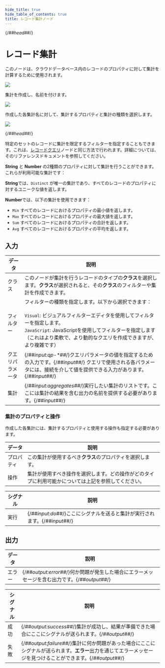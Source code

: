 ```yaml
---
hide_title: true
hide_table_of_contents: true
title: レコード集計ノード
---
```


{/*##head##*/}

# レコード集計

このノードは、クラウドデータベース内のレコードのプロパティに対して集計を計算するために使用されます。

<div className="ndl-image-with-background l">

![](/nodes/cloud-functions/cloud-data/aggregate-records/aggregate-records.png)

</div>

集計を作成し、名前を付けます。

<div className="ndl-image-with-background l">

![](/nodes/cloud-functions/cloud-data/aggregate-records/props-1.png)

</div>

作成した各集計名に対して、集計するプロパティと集計の種類を選択します。

<div className="ndl-image-with-background l">

![](/nodes/cloud-functions/cloud-data/aggregate-records/props-2.png)

</div>

{/*##head##*/}

特定のセットのレコードに集計を限定するフィルターを指定することもできます。これは、[レコードクエリ](/nodes/data/cloud-data/query-records)ノードと同じ方法で行われます。詳細については、そのリファレンスドキュメントを参照してください。

**String** と **Number** の2種類のプロパティに対して集計を行うことができます。これらが利用可能な集計です：

**String**では、`Distinct` が唯一の集計であり、すべてのレコードのプロパティに対するユニークな値を返します。

**Number**では、以下の集計を使用できます：
- `Min` すべてのレコードにおけるプロパティの最小値を返します。
- `Max` すべてのレコードにおけるプロパティの最大値を返します。
- `Sum` すべてのレコードにおけるプロパティの合計を返します。
- `Avg` すべてのレコードにおけるプロパティの平均を返します。

## 入力

| データ                                                | 説明                                                                                                                                                                                                                                                                       |
| --------------------------------------------------- | --------------------------------------------------------------------------------------------------------------------------------------------------------------------------------------------------------------------------------------------------------------------------------- |
| <span className="ndl-data">クラス</span>             | このノードが集計を行うレコードのタイプの**クラス**を選択します。**クラス**が選択されると、その**クラス**のフィルターや集計を作成できます。                                                                                                 |
| <span className="ndl-data">フィルター</span>            | フィルターの種類を指定します。以下から選択できます：<br/><br/>`Visual`: ビジュアルフィルターエディタを使用してフィルターを指定します。<br/>`JavaScript`: JavaScriptを使用してフィルターを指定します（これはより柔軟で、より動的なクエリを作成できますが、より複雑です） |
| <span className="ndl-data">クエリパラメータ</span>  | {/*##input:qp-\*##*/}クエリパラメータの値を指定するための入力です。{/*##input##*/} クエリで使用される各パラメータには、接続を介して値を提供できる入力があります。{/*##input##*/}                                                                          |
| <span className="ndl-data">集計</span>  | {/*##input:aggregates##*/}実行したい集計のリストです。ここには集計の結果を含む出力の名前を提供する必要があります。{/*##input##*/}                                                                          |

### 集計のプロパティと操作

作成した各集計には、集計するプロパティと使用する操作も指定する必要があります。

| データ                                                | 説明                                                                                                                                                                                                                                                                       |
| --------------------------------------------------- | --------------------------------------------------------------------------------------------------------------------------------------------------------------------------------------------------------------------------------------------------------------------------------- |
| <span className="ndl-data">プロパティ</span>             | この集計が使用するべき**クラス**のプロパティを選択します。                                                                                                 |
| <span className="ndl-data">操作</span>            | 集計が使用すべき操作を選択します。どの操作がどのタイプに利用可能かについては上記を参照してください。 |


| シグナル                                 | 説明                                                                                                   |
| -------------------------------------- | ------------------------------------------------------------------------------------------------------------- |
| <span className="ndl-signal">実行</span> | {/*##input:do##*/}ここにシグナルを送ると集計が実行されます。{/*##input##*/} |

## 出力

| データ                                              | 説明                                                                                                                                                                                          |
| ------------------------------------------------- | ---------------------------------------------------------------------------------------------------------------------------------------------------------------------------------------------------- |
| <span className="ndl-data">エラー</span>           | {/*##output:error##*/}何か問題が発生した場合にエラーメッセージを含む出力です。{/*##output##*/}                                                                           |

| シグナル                                      | 説明                                                                                                                                            |
| ------------------------------------------- | ------------------------------------------------------------------------------------------------------------------------------------------------------ |
| <span className="ndl-signal">成功</span> | {/*##output:success##*/}集計が成功し、結果が準備できた場合にここにシグナルが送られます。{/*##output##*/}                                             |
| <span className="ndl-signal">失敗</span> | {/*##output:failure##*/}集計に何か問題があった場合にここにシグナルが送られます。**エラー**出力を通じてエラーメッセージを見つけることができます。{/*##output##*/} |